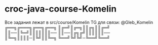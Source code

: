 # croc-java-course-Komelin
Все задания лежат в src/course/Komelin
TG для связи: @Gleb_Komelin
╔══╗╔═══╗╔══╗╔══╗
║╔═╝║╔═╗║║╔╗║║╔═╝
║║──║╚═╝║║║║║║║──
║║──║╔╗╔╝║║║║║║──
║╚═╗║║║║─║╚╝║║╚═╗
╚══╝╚╝╚╝─╚══╝╚══╝

